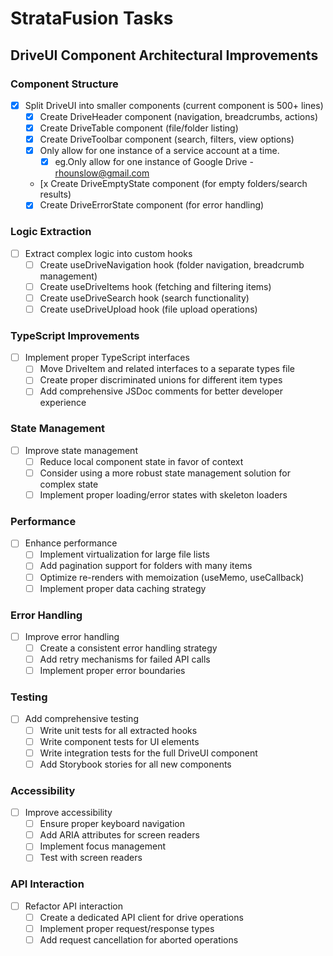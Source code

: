 # StrataFusion Tasks

## DriveUI Component Architectural Improvements

### Component Structure

- [x] Split DriveUI into smaller components (current component is 500+ lines)
  - [x] Create DriveHeader component (navigation, breadcrumbs, actions)
  - [x] Create DriveTable component (file/folder listing)
  - [x] Create DriveToolbar component (search, filters, view options)
  - [x] Only allow for one instance of a service account at a time.
    - [x] eg.Only allow for one instance of Google Drive - rhounslow@gmail.com
  - [x Create DriveEmptyState component (for empty folders/search results)
  - [x] Create DriveErrorState component (for error handling)

### Logic Extraction

- [ ] Extract complex logic into custom hooks
  - [ ] Create useDriveNavigation hook (folder navigation, breadcrumb management)
  - [ ] Create useDriveItems hook (fetching and filtering items)
  - [ ] Create useDriveSearch hook (search functionality)
  - [ ] Create useDriveUpload hook (file upload operations)

### TypeScript Improvements

- [ ] Implement proper TypeScript interfaces
  - [ ] Move DriveItem and related interfaces to a separate types file
  - [ ] Create proper discriminated unions for different item types
  - [ ] Add comprehensive JSDoc comments for better developer experience

### State Management

- [ ] Improve state management
  - [ ] Reduce local component state in favor of context
  - [ ] Consider using a more robust state management solution for complex state
  - [ ] Implement proper loading/error states with skeleton loaders

### Performance

- [ ] Enhance performance
  - [ ] Implement virtualization for large file lists
  - [ ] Add pagination support for folders with many items
  - [ ] Optimize re-renders with memoization (useMemo, useCallback)
  - [ ] Implement proper data caching strategy

### Error Handling

- [ ] Improve error handling
  - [ ] Create a consistent error handling strategy
  - [ ] Add retry mechanisms for failed API calls
  - [ ] Implement proper error boundaries

### Testing

- [ ] Add comprehensive testing
  - [ ] Write unit tests for all extracted hooks
  - [ ] Write component tests for UI elements
  - [ ] Write integration tests for the full DriveUI component
  - [ ] Add Storybook stories for all new components

### Accessibility

- [ ] Improve accessibility
  - [ ] Ensure proper keyboard navigation
  - [ ] Add ARIA attributes for screen readers
  - [ ] Implement focus management
  - [ ] Test with screen readers

### API Interaction

- [ ] Refactor API interaction
  - [ ] Create a dedicated API client for drive operations
  - [ ] Implement proper request/response types
  - [ ] Add request cancellation for aborted operations
